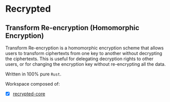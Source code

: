 # Recrypted

## Transform Re-encryption (Homomorphic Encryption)

Transform Re-encryption is a homomorphic encryption scheme that allows users to transform ciphertexts from one key to another without decrypting the ciphertexts. This is useful for delegating decryption rights to other users, or for changing the encryption key without re-encrypting all the data.

Written in 100% pure `Rust`.

Workspace composed of:

- [x] [recrypted-core](crates/recrypted-core/README.md)
